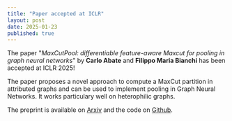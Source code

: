 ```yaml
---
title: "Paper accepted at ICLR"
layout: post
date: 2025-01-23
published: true
---
```


The paper "*MaxCutPool: differentiable feature-aware Maxcut for pooling in graph neural networks*" by **Carlo Abate** and **Filippo Maria Bianchi** has been accepted at ICLR 2025!

<!--more-->

The paper proposes a novel approach to compute a MaxCut partition in attributed graphs and can be used to implement pooling in Graph Neural Networks. It works particulary well on heterophilic graphs.

The preprint is available on [Arxiv](https://arxiv.org/abs/2409.05100) and the code on [Github](https://github.com/NGMLGroup/MaxCutPool).